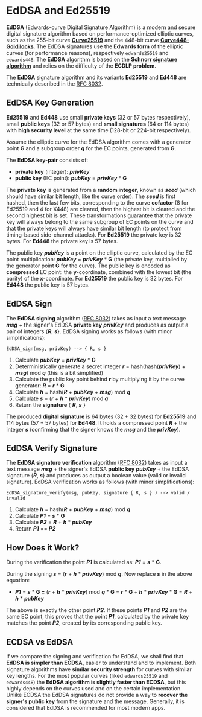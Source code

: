 # EdDSA and Ed25519

**EdDSA** (Edwards-curve Digital Signature Algorithm) is a modern and secure digital signature algorithm based on performance-optimized elliptic curves, such as the 255-bit curve [**Curve25519**](https://en.wikipedia.org/wiki/Curve25519) and the 448-bit curve [**Curve448-Goldilocks**](https://en.wikipedia.org/wiki/Curve448). The EdDSA signatures use the **Edwards form** of the elliptic curves (for performance reasons), respectively `edwards25519` and `edwards448`. The **EdDSA** algorithm is based on the [**Schnorr signature algorithm**](https://en.wikipedia.org/wiki/Schnorr\_signature) and relies on the difficulty of the **ECDLP problem**.

The **EdDSA** signature algorithm and its variants **Ed25519** and **Ed448** are technically described in the [RFC 8032](https://tools.ietf.org/html/rfc8032).

## EdDSA Key Generation

**Ed25519** and **Ed448** use small **private keys** (32 or 57 bytes respectively), small **public keys** (32 or 57 bytes) and **small signatures** (64 or 114 bytes) with **high security level** at the same time (128-bit or 224-bit respectively).

Assume the elliptic curve for the EdDSA algorithm comes with a generator point **G** and a subgroup order _**q**_ for the EC points, generated from **G**.

The **EdDSA key-pair** consists of:

* **private key** (integer): _**privKey**_
* **public key** (EC point): _**pubKey**_ = _**privKey**_ \* **G**

The **private key** is generated from a **random integer**, known as _**seed**_ (which should have similar bit length, like the curve order). The _**seed**_ is first hashed, then the last few bits, corresponding to the curve **cofactor** (8 for Ed25519 and 4 for X448) are cleared, then the highest bit is cleared and the second highest bit is set. These transformations guarantee that the private key will always belong to the same subgroup of EC points on the curve and that the private keys will always have similar bit length (to protect from timing-based side-channel attacks). For **Ed25519** the private key is 32 bytes. For **Ed448** the private key is 57 bytes.

The public key _**pubKey**_ is a point on the elliptic curve, calculated by the EC point multiplication: _**pubKey**_ = _**privKey**_ \* **G** (the private key, multiplied by the generator point **G** for the curve). The public key is encoded as **compressed** EC point: the **y**-coordinate, combined with the lowest bit (the parity) of the **x**-coordinate. For **Ed25519** the public key is 32 bytes. For **Ed448** the public key is 57 bytes.

## EdDSA Sign

The **EdDSA signing** algorithm ([RFC 8032](https://tools.ietf.org/html/rfc8032#page-13)) takes as input a text message _**msg**_ + the signer's EdDSA **private key** _**privKey**_ and produces as output a pair of integers {_**R**_, _**s**_}. EdDSA signing works as follows (with minor simplifications):

`EdDSA_sign(msg, privKey) --> { R, s }`

1. Calculate _**pubKey**_ = _**privKey**_ \* **G**
2. Deterministically generate a secret integer _**r**_ = hash(hash(_**privKey**_) + _**msg**_) mod _**q**_ (this is a bit simplified)
3. Calculate the public key point behind _**r**_ by multiplying it by the curve generator: _**R**_ = _**r**_ \* **G**
4. Calculate _**h**_ = hash(_**R**_ + _**pubKey**_ + _**msg**_) mod _**q**_
5. Calculate _**s**_ = (_**r**_ + _**h**_ \* _**privKey**_) mod _**q**_
6. Return the **signature** { _**R**_, _**s**_ }

The produced **digital signature** is 64 bytes (32 + 32 bytes) for **Ed25519** and 114 bytes (57 + 57 bytes) for **Ed448**. It holds a compressed point _**R**_ + the integer _**s**_ (confirming that the signer knows the _**msg**_ and the _**privKey**_).

## EdDSA Verify Signature

The **EdDSA signature verification** algorithm ([RFC 8032](https://tools.ietf.org/html/rfc8032#page-13)) takes as input a text message _**msg**_ + the signer's EdDSA **public key** _**pubKey**_ + the EdDSA signature {_**R**_, _**s**_} and produces as output a boolean value (valid or invalid signature). EdDSA verification works as follows (with minor simplifications):

`EdDSA_signature_verify(msg, pubKey, signature { R, s } ) --> valid / invalid`

1. Calculate _**h**_ = hash(_**R**_ + _**pubKey**_ + _**msg**_) mod _**q**_
2. Calculate _**P1**_ = _**s**_ \* **G**
3. Calculate _**P2**_ = _**R**_ + _**h**_ \* _**pubKey**_
4. Return _**P1**_ == _**P2**_

## How Does it Work? <a href="#how-does-it-work" id="how-does-it-work"></a>

During the verification the point _**P1**_ is calculated as: _**P1**_ = _**s**_ \* **G**.

During the signing _**s**_ = (_**r**_ + _**h**_ \* _**privKey**_) mod _**q**_. Now replace _**s**_ in the above equation:

* _**P1**_ = _**s**_ \* **G =** (_**r**_ + _**h**_ \* _**privKey**_) mod _**q**_ \* **G** = _**r**_ \* **G** + _**h**_ \* _**privKey**_ \* **G** = _**R**_ + _**h**_ \* _**pubKey**_

The above is exactly the other point _**P2**_. If these points _**P1**_ and _**P2**_ are the same EC point, this proves that the point _**P1**_, calculated by the private key matches the point _**P2**_, created by its corresponding public key.

## ECDSA vs EdDSA

If we compare the signing and verification for EdDSA, we shall find that **EdDSA is simpler than ECDSA**, easier to understand and to implement. Both signature algorithms have **similar security strength** for curves with similar key lengths. For the most popular curves (liked `edwards25519` and `edwards448`) the **EdDSA algorithm is slightly faster than ECDSA**, but this highly depends on the curves used and on the certain implementation. Unlike ECDSA the EdDSA signatures do not provide a way to **recover the signer's public key** from the signature and the message. Generally, it is considered that EdDSA is recommended for most modern apps.
